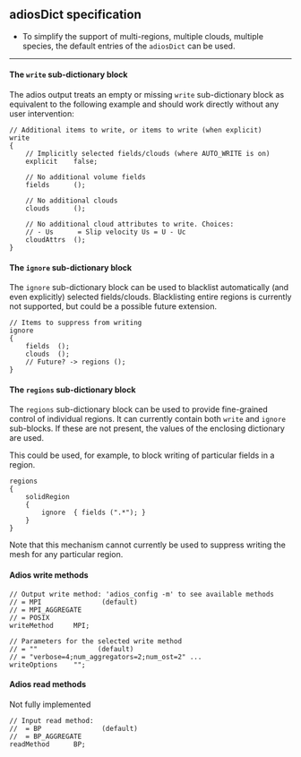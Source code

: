 ## adiosDict specification

* To simplify the support of multi-regions, multiple clouds, multiple
  species, the default entries of the `adiosDict` can be used.

---

#### The `write` sub-dictionary block

The adios output treats an empty or missing `write` sub-dictionary
block as equivalent to the following example and should work directly
without any user intervention:

    // Additional items to write, or items to write (when explicit)
    write
    {
        // Implicitly selected fields/clouds (where AUTO_WRITE is on)
        explicit    false;

        // No additional volume fields
        fields      ();

        // No additional clouds
        clouds      ();

        // No additional cloud attributes to write. Choices:
        // - Us      = Slip velocity Us = U - Uc
        cloudAttrs  ();
    }


#### The `ignore` sub-dictionary block

The `ignore` sub-dictionary block can be used to blacklist automatically
(and even explicitly) selected fields/clouds. Blacklisting entire
regions is currently not supported, but could be a possible future
extension.

    // Items to suppress from writing
    ignore
    {
        fields  ();
        clouds  ();
        // Future? -> regions ();
    }


#### The `regions` sub-dictionary block

The `regions` sub-dictionary block can be used to provide fine-grained
control of individual regions. It can currently contain both `write`
and `ignore` sub-blocks. If these are not present, the values of the
enclosing dictionary are used.

This could be used, for example, to block writing of particular
fields in a region.

    regions
    {
        solidRegion
        {
            ignore  { fields (".*"); }
        }
    }

Note that this mechanism cannot currently be used to suppress writing
the mesh for any particular region.

#### Adios write methods

    // Output write method: 'adios_config -m' to see available methods
    // = MPI               (default)
    // = MPI_AGGREGATE
    // = POSIX
    writeMethod     MPI;

    // Parameters for the selected write method
    // = ""               (default)
    // = "verbose=4;num_aggregators=2;num_ost=2" ...
    writeOptions    "";


#### Adios read methods

Not fully implemented

    // Input read method:
    //  = BP               (default)
    //  = BP_AGGREGATE
    readMethod      BP;

